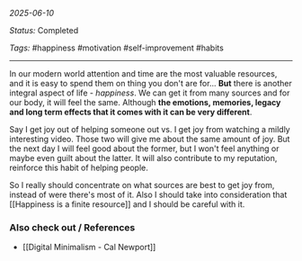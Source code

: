 *2025-06-10*

*Status:* Completed

*Tags:* #happiness #motivation #self-improvement #habits 

<hr>

In our modern world attention and time are the most valuable resources, and it is easy to spend them on thing you don't are for... **But** there is another integral aspect of life - *happiness*. We can get it from many sources and for our body, it will feel the same. Although **the emotions, memories, legacy and long term effects that it comes with it can be very different**.

Say I get joy out of helping someone out vs. I get joy from watching a mildly interesting video. Those two will give me about the same amount of joy. But the next day I will feel good about the former, but I won't feel anything or maybe even guilt about the latter. It will also contribute to my reputation, reinforce this habit of helping people. 

So I really should concentrate on what sources are best to get joy from, instead of were there's most of it. Also I should take into consideration that [[Happiness is a finite resource]] and I should be careful with it. 


### Also check out / References

- [[Digital Minimalism - Cal Newport]]